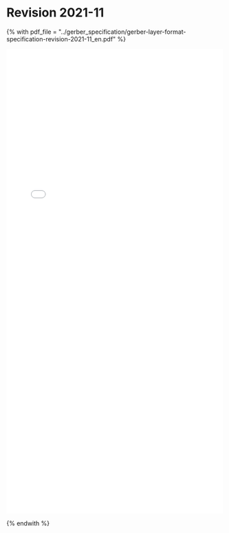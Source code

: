 # Revision 2021-11

{% with pdf_file = "../gerber_specification/gerber-layer-format-specification-revision-2021-11_en.pdf" %}

<object data="{{ pdf_file }}" type="application/pdf" width="100%" height="1080px" >
    <embed src="{{ pdf_file }}" type="application/pdf" width="100%" height="1080px" />
</object>
<p/>

{% endwith %}
